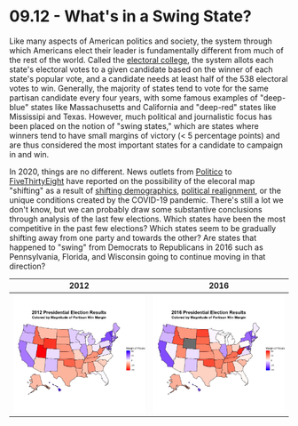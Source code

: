 # 09.12 - What's in a Swing State?

Like many aspects of American politics and society, the system through which Americans elect their leader is fundamentally different from much of the rest of the world. Called the [electoral college](https://en.wikipedia.org/wiki/United_States_Electoral_College), the system allots each state's electoral votes to a given candidate based on the winner of each state's popular vote, and a candidate needs at least half of the 538 electoral votes to win. Generally, the majority of states tend to vote for the same partisan candidate every four years, with some famous examples of "deep-blue" states like Massachusetts and California and "deep-red" states like Mississipi and Texas. However, much political and journalistic focus has been placed on the notion of "swing states," which are states where winners tend to have small margins of victory (< 5 percentage points) and are thus considered the most important states for a candidate to campaign in and win. 

In 2020, things are no different. News outlets from [Politico](https://www.politico.com/news/2020/09/08/swing-states-2020-presidential-election-409000) to [FiveThirtyEight](https://projects.fivethirtyeight.com/swing-states-2020-election/) have reported on the possibility of the elecoral map "shifting" as a result of [shifting demographics](https://www.theatlantic.com/politics/archive/2019/10/swing-state-demographics-2020-presidential-election-the-politics-daily/600706/), [political realignment](https://www.theatlantic.com/ideas/archive/2019/04/will-2020-bring-realignment-left/586624/), or the unique conditions created by the COVID-19 pandemic. There's still a lot we don't know, but we can probably draw some substantive conclusions through analysis of the last few elections. Which states have been the most competitive in the past few elections? Which states seem to be gradually shifting away from one party and towards the other? Are states that happened to "swing" from Democrats to Republicans in 2016 such as Pennsylvania, Florida, and Wisconsin going to continue moving in that direction? 


2012            |  2016
:-------------------------:|:-------------------------:
![](2012_margins.png.jpeg)  |  ![](2016_margins.png.jpeg)

